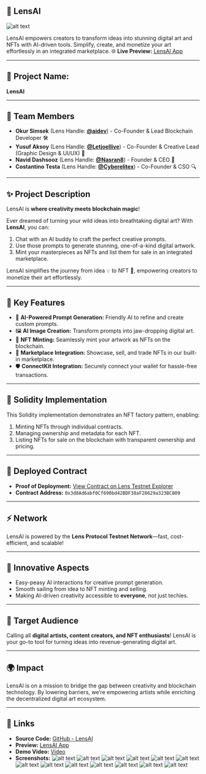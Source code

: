 ## 🚀 LensAI

![alt text](https://github.com/saeidha/LensAI/blob/main/image/README/BannerLensAI.png?raw=true)

LensAI empowers creators to transform ideas into stunning digital art and NFTs with AI-driven tools. Simplify, create, and monetize your art effortlessly in an integrated marketplace.
🌐 **Live Preview:** [LensAI App
](https://ailenser.vercel.app/)

---

## 🌟 Project Name:

**LensAI**

---

## 🎨 Team Members

- **Okur Simsek** (Lens Handle: **[@aidev](https://orb.club/aidev)**) - Co-Founder & Lead Blockchain Developer 🛠  
- **Yusuf Aksoy** (Lens Handle: **[@Letjoellive](https://orb.club/letjoellive)**) - Co-Founder & Creative Lead (Graphic Design & UI/UX) 🎨  
- **Navid Dashsooz** (Lens Handle: **[@Nasran8](https://orb.club/nasran8)**) - Founder & CEO 🧠  
- **Costantino Testa** (Lens Handle: **[@Cyberelitex](https://orb.club/cyberelitex)**) - Co-Founder & CSO 🔍 

---

## ✨ Project Description

LensAI is **where creativity meets blockchain magic**!

Ever dreamed of turning your wild ideas into breathtaking digital art? With **LensAI**, you can:

1. Chat with an AI buddy to craft the perfect creative prompts.
2. Use those prompts to generate stunning, one-of-a-kind digital artwork.
3. Mint your masterpieces as NFTs and list them for sale in an integrated marketplace.

LensAI simplifies the journey from idea 💡 to NFT 💎, empowering creators to monetize their art effortlessly.

---

## 🔑 Key Features

- 🤖 **AI-Powered Prompt Generation:** Friendly AI to refine and create custom prompts.
- 🖼 **AI Image Creation:** Transform prompts into jaw-dropping digital art.
- 🔗 **NFT Minting:** Seamlessly mint your artwork as NFTs on the blockchain.
- 🛒 **Marketplace Integration:** Showcase, sell, and trade NFTs in our built-in marketplace.
- 🛡 **ConnectKit Integration:** Securely connect your wallet for hassle-free transactions.

---

## 🔧 Solidity Implementation

This Solidity implementation demonstrates an NFT factory pattern, enabling:

1. Minting NFTs through individual contracts.
2. Managing ownership and metadata for each NFT.
3. Listing NFTs for sale on the blockchain with transparent ownership and pricing.

---

## 🔗 Deployed Contract

- **Proof of Deployment:** [View Contract on Lens Testnet Explorer](https://block-explorer.testnet.lens.dev/address/0x3d8Ad6abf0Cf690bd42BDF38aF28629a323BC809#contract)
- **Contract Address:** `0x3d8Ad6abf0Cf690bd42BDF38aF28629a323BC809`

---

## ⚡ Network

LensAI is powered by the **Lens Protocol Testnet Network**—fast, cost-efficient, and scalable!

---

## 🧠 Innovative Aspects

- Easy-peasy AI interactions for creative prompt generation.
- Smooth sailing from idea to NFT minting and selling.
- Making AI-driven creativity accessible to **everyone**, not just techies.

---

## 🎯 Target Audience

Calling all **digital artists, content creators, and NFT enthusiasts**!
LensAI is your go-to tool for turning ideas into revenue-generating digital art.

---

## 🌍 Impact

LensAI is on a mission to bridge the gap between creativity and blockchain technology. By lowering barriers, we’re empowering artists while enriching the decentralized digital art ecosystem.

---

## 🔗 Links

- **Source Code:** [GitHub - LensAI](https://github.com/saeidha/LensAI)
- **Preview:** [LensAI App](https://ailenser.vercel.app/)
- **Demo Video:** [Video](https://streamable.com/7i9w7f)
- **Screenshots:** ![alt text](https://github.com/saeidha/LensAI/blob/main/image/README/1.png?raw=true)
![alt text](https://github.com/saeidha/LensAI/blob/main/image/README/2.png?raw=true)
![alt text](https://github.com/saeidha/LensAI/blob/main/image/README/3.png?raw=true)
![alt text](https://github.com/saeidha/LensAI/blob/main/image/README/4.png?raw=true)
![alt text](https://github.com/saeidha/LensAI/blob/main/image/README/5.png?raw=true)
![alt text](https://github.com/saeidha/LensAI/blob/main/image/README/6.png?raw=true)
![alt text](https://github.com/saeidha/LensAI/blob/main/image/README/7.png?raw=true)
![alt text](https://github.com/saeidha/LensAI/blob/main/image/README/8.png?raw=true)
![alt text](https://github.com/saeidha/LensAI/blob/main/image/README/9.png?raw=true)
![alt text](https://github.com/saeidha/LensAI/blob/main/image/README/10.png?raw=true)
![alt text](https://github.com/saeidha/LensAI/blob/main/image/README/11.png?raw=true)
![alt text](https://github.com/saeidha/LensAI/blob/main/image/README/12.png?raw=true)
![alt text](https://github.com/saeidha/LensAI/blob/main/image/README/13.png?raw=true)
